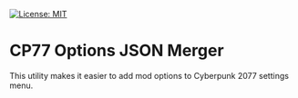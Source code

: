 [![License: MIT](https://img.shields.io/badge/License-MIT-yellow.svg)](https://opensource.org/licenses/MIT)

# CP77 Options JSON Merger

This utility makes it easier to add mod options to Cyberpunk 2077 settings menu.